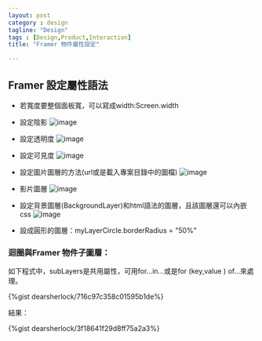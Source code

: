 ```yaml
---
layout: post
category : design 
tagline: "Design"
tags : [Design,Product,Interaction]
title: "Framer 物件屬性設定"

---
```

## Framer 設定屬性語法
- 若寬度要整個面板寬，可以寫成width:Screen.width
- 設定陰影
![image](https://farm1.staticflickr.com/736/23669576995_fa94c095b3_o.png)

- 設定透明度
![image](https://farm1.staticflickr.com/580/23643529916_c5aa562c0b_o.png)
- 設定可見度
![image](https://farm6.staticflickr.com/5835/23301667159_0d90ce3912_o.png)

- 設定圖片圖層的方法(url或是載入專案目錄中的圖檔)
![image](https://farm1.staticflickr.com/704/23042731203_5a0dd0767c_o.png)

- 影片圖層
![image](https://farm1.staticflickr.com/665/23587397141_ec285a386b_o.png)

- 設定背景圖層(BackgroundLayer)和html語法的圖層，且該圖層還可以內嵌css
![image](https://farm6.staticflickr.com/5728/23301952939_82a935147f_o.png)

- 設成圓形的圖層：myLayerCircle.borderRadius = "50%"

### 迴圈與Framer 物件子圖層：
如下程式中，subLayers是共用屬性，可用for...in...或是for (key,value ) of...來處理。

{%gist dearsherlock/716c97c358c01595b1de%}

結果：

{%gist dearsherlock/3f18641f29d8ff75a2a3%}
